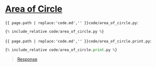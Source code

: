 # [Area of Circle](code.zip)

`{{ page.path | replace:'code.md','' }}code/area_of_circle.py`:

```py
{% include_relative code/area_of_circle.py %}
```

`{{ page.path | replace:'code.md','' }}code/area_of_circle.print.py`:

```py
{% include_relative code/area_of_circle.print.py %}
```

> [Response](response/area_of_circle.py)
